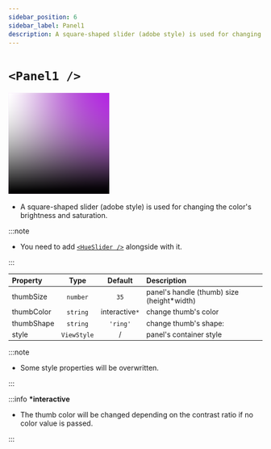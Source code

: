 ```yaml
---
sidebar_position: 6
sidebar_label: Panel1
description: A square-shaped slider (adobe style) is used for changing the color's brightness and saturation.
---
```


# `<Panel1 />`

![panel1](../../../images/panel1.png)

- A square-shaped slider (adobe style) is used for changing the color's brightness and saturation.

:::note

- You need to add [`<HueSlider />`](#small_orange_diamondhueslider-) alongside with it.

:::

| Property   |    Type     |    Default     | Description                                 |
| :--------- | :---------: | :------------: | :------------------------------------------ |
| thumbSize  |  `number`   |      `35`      | panel's handle (thumb) size (height\*width) |
| thumbColor |  `string`   | interactive`*` | change thumb's color                        |
| thumbShape |  `string`   |    `'ring'`    | change thumb's shape: <shapes/>             |
| style      | `ViewStyle` |       /        | panel's container style                     |

:::note

- Some style properties will be overwritten.

:::

:::info **\*interactive**

- The thumb color will be changed depending on the contrast ratio if no color value is passed.

:::
